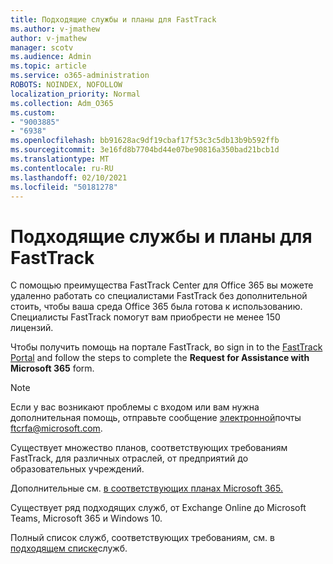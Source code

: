 ```yaml
---
title: Подходящие службы и планы для FastTrack
ms.author: v-jmathew
author: v-jmathew
manager: scotv
ms.audience: Admin
ms.topic: article
ms.service: o365-administration
ROBOTS: NOINDEX, NOFOLLOW
localization_priority: Normal
ms.collection: Adm_O365
ms.custom:
- "9003885"
- "6938"
ms.openlocfilehash: bb91628ac9df19cbaf17f53c3c5db13b9b592ffb
ms.sourcegitcommit: 3e16fd8b7704bd44e07be90816a350bad21bcb1d
ms.translationtype: MT
ms.contentlocale: ru-RU
ms.lasthandoff: 02/10/2021
ms.locfileid: "50181278"
---
```

# <a name="eligible-services-and-plans-for-fasttrack"></a>Подходящие службы и планы для FastTrack

С помощью преимущества FastTrack Center для Office 365 вы можете удаленно работать со специалистами FastTrack без дополнительной стоить, чтобы ваша среда Office 365 была готова к использованию. Специалисты FastTrack помогут вам приобрести не менее 150 лицензий.

Чтобы получить помощь на портале FastTrack, во sign in to the [FastTrack Portal](https://go.microsoft.com/fwlink/?linkid=2125443) and follow the steps to complete the **Request for Assistance with Microsoft 365** form.

> [!NOTE]
> Если у вас возникают проблемы с входом или вам нужна дополнительная помощь, отправьте сообщение [электронной](mailto:ftcrfa@microsoft.com)почты ftcrfa@microsoft.com.

Существует множество планов, соответствующих требованиям FastTrack, для различных отраслей, от предприятий до образовательных учреждений.

Дополнительные см. [в соответствующих планах Microsoft 365.](https://go.microsoft.com/fwlink/?linkid=2125459)

Существует ряд подходящих служб, от Exchange Online до Microsoft Teams, Microsoft 365 и Windows 10.

Полный список служб, соответствующих требованиям, см. в [подходящем списке](https://go.microsoft.com/fwlink/?linkid=2125636)служб.
